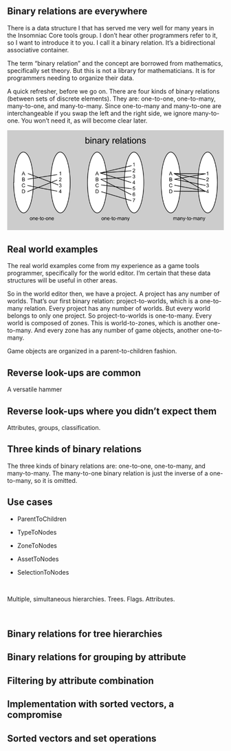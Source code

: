 Binary relations are everywhere
-------------------------------

There is a data structure I that has served me very well for many years in the
Insomniac Core tools group. I don’t hear other programmers refer to it, so I
want to introduce it to you. I call it a binary relation. It’s a bidirectional
associative container.

The term “binary relation” and the concept are borrowed from mathematics,
specifically set theory. But this is not a library for mathematicians. It is for
programmers needing to organize their data.

A quick refresher, before we go on. There are four kinds of binary relations
(between sets of discrete elements). They are: one-to-one, one-to-many,
many-to-one, and many-to-many. Since one-to-many and many-to-one are
interchangeable if you swap the left and the right side, we ignore many-to-one.
You won’t need it, as will become clear later.

![](ThreeKindsOfBinaryRelation.png)

Real world examples
-------------------

The real world examples come from my experience as a game tools programmer,
specifically for the world editor. I’m certain that these data structures will
be useful in other areas.

So in the world editor then, we have a project. A project has any number of
worlds. That’s our first binary relation: project-to-worlds, which is a
one-to-many relation. Every project has any number of worlds. But every world
belongs to only one project. So project-to-worlds is one-to-many. Every world is
composed of zones. This is world-to-zones, which is another one-to-many. And
every zone has any number of game objects, another one-to-many.

Game objects are organized in a parent-to-children fashion.

Reverse look-ups are common
---------------------------

A versatile hammer

Reverse look-ups where you didn’t expect them
---------------------------------------------

Attributes, groups, classification.

Three kinds of binary relations
-------------------------------

The three kinds of binary relations are: one-to-one, one-to-many, and
many-to-many. The many-to-one binary relation is just the inverse of a
one-to-many, so it is omitted.

Use cases
---------

-   ParentToChildren

-   TypeToNodes

-   ZoneToNodes

-   AssetToNodes

-   SelectionToNodes

 

Multiple, simultaneous hierarchies. Trees. Flags. Attributes.

 

Binary relations for tree hierarchies
-------------------------------------

Binary relations for grouping by attribute
------------------------------------------

Filtering by attribute combination
----------------------------------

Implementation with sorted vectors, a compromise
------------------------------------------------

Sorted vectors and set operations
---------------------------------

 
